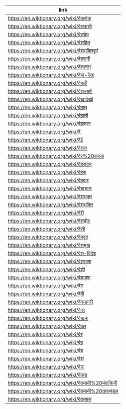 |link|
|----|
|https://en.wiktionary.org/wiki/देवलोक|
|https://en.wiktionary.org/wiki/देशवासी|
|https://en.wiktionary.org/wiki/देशप्रेम|
|https://en.wiktionary.org/wiki/देशहित|
|https://en.wiktionary.org/wiki/देशभक्तिपूर्ण|
|https://en.wiktionary.org/wiki/देवरानी|
|https://en.wiktionary.org/wiki/देशान्तर|
|https://en.wiktionary.org/wiki/देख-रेख|
|https://en.wiktionary.org/wiki/देहली|
|https://en.wiktionary.org/wiki/देशव्यापी|
|https://en.wiktionary.org/wiki/देखादेखी|
|https://en.wiktionary.org/wiki/देहात|
|https://en.wiktionary.org/wiki/देहाती|
|https://en.wiktionary.org/wiki/देहकान|
|https://en.wiktionary.org/wiki/दे|
|https://en.wiktionary.org/wiki/देई|
|https://en.wiktionary.org/wiki/देशज|
|https://en.wiktionary.org/wiki/देर%20करना|
|https://en.wiktionary.org/wiki/देहरादून|
|https://en.wiktionary.org/wiki/देहरा|
|https://en.wiktionary.org/wiki/देवदार|
|https://en.wiktionary.org/wiki/देखभाल|
|https://en.wiktionary.org/wiki/देशभक्त|
|https://en.wiktionary.org/wiki/देशभक्ति|
|https://en.wiktionary.org/wiki/देरी|
|https://en.wiktionary.org/wiki/देशद्रोह|
|https://en.wiktionary.org/wiki/देसी|
|https://en.wiktionary.org/wiki/देवदूत|
|https://en.wiktionary.org/wiki/देशमुख|
|https://en.wiktionary.org/wiki/देश-विदेश|
|https://en.wiktionary.org/wiki/देशभाषा|
|https://en.wiktionary.org/wiki/देशी|
|https://en.wiktionary.org/wiki/देवभाषा|
|https://en.wiktionary.org/wiki/देन|
|https://en.wiktionary.org/wiki/देवी|
|https://en.wiktionary.org/wiki/देवनागरी|
|https://en.wiktionary.org/wiki/देवर|
|https://en.wiktionary.org/wiki/देखना|
|https://en.wiktionary.org/wiki/देवल|
|https://en.wiktionary.org/wiki/देर|
|https://en.wiktionary.org/wiki/देह|
|https://en.wiktionary.org/wiki/देव|
|https://en.wiktionary.org/wiki/देश|
|https://en.wiktionary.org/wiki/देना|
|https://en.wiktionary.org/wiki/देवता|
|https://en.wiktionary.org/wiki/देवयानी%20मंदाकिनी|
|https://en.wiktionary.org/wiki/देवयानी%20तारामंडल|
|https://en.wiktionary.org/wiki/देवव्यास|
